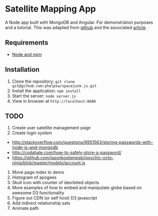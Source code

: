 # Satellite Mapping App

A Node app built with MongoDB and Angular. For demonstration purposes and a tutorial.  This was adapted from [github](http://github.com:scotch-io/node-todo) and the associated [article](http://scotch.io/tutorials/javascript/creating-a-single-page-todo-app-with-node-and-angular).

## Requirements

- [Node and npm](http://nodejs.org)

## Installation

1. Clone the repository: `git clone git@github.com:phelpsw/spacejunk.js.git`
2. Install the application: `npm install`
3. Start the server: `node server.js`
4. View in browser at `http://localhost:8080`


## TODO

1. Create user satellite management page
1. Create login system
 * http://stackoverflow.com/questions/6951563/storing-passwords-with-node-js-and-mongodb
 * http://codahale.com/how-to-safely-store-a-password/
 * https://github.com/jasonkostempski/psychic-octo-ninja/blob/master/models/account.js
1. Move page index to demo
1. Histogram of apogees
1. Skull icon with counter of deorbited objects
1. More examples of how to embed and manipulate globe based on awesome D3 functionality
1. Figure out CDN (or self host) D3 javascript
1. Add indirect relationship sats
1. Animate path 


